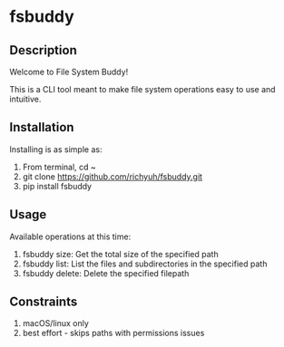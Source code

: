 # fsbuddy

## Description
Welcome to File System Buddy!

This is a CLI tool meant to make file system operations easy to use and intuitive.

## Installation
Installing is as simple as:

1. From terminal, cd ~
2. git clone https://github.com/richyuh/fsbuddy.git
3. pip install fsbuddy 

## Usage
Available operations at this time:

1. fsbuddy size: Get the total size of the specified path 
2. fsbuddy list: List the files and subdirectories in the specified path 
3. fsbuddy delete: Delete the specified filepath

## Constraints
1. macOS/linux only
2. best effort - skips paths with permissions issues
